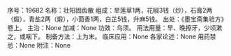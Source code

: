 序号：19682
名称：壮阳固齿散
组成：旱莲草1两，花椒3钱（炒），石膏2两（煅），青盐2两（煅），小茴香1两，白芷5钱，升麻5钱。
出处：《墨宝斋集验方》卷上。
主治：None
加减：None
功效：乌须。
用法用量：早、晚擦牙，少顷漱之，或咽下。
制备方法：上为末。
临床应用：None
各家论述：None
用药禁忌：None
附注：None

